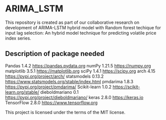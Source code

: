 # ARIMA_LSTM
This repository is created as part of our collaborative research on development of ARIMA-LSTM hybrid model with Random forest techique for input lag selection: An hybrid model technique for predicting volatile price index series.

## Description of package needed
Pandas	1.4.2	https://pandas.pydata.org
numPy	1.21.5	https://numpy.org 
matplotlib	3.5.1	https://matplotlib.org
sciPy	1.4.1	https://scipy.org
arch	4.15	https://pypi.org/project/arch/
statsmodels	0.13.2	https://www.statsmodels.org/stable/index.html 
pmdarima	1.8.3	https://pypi.org/project/pmdarima/ 
Scikit-learn	1.0.2	https://scikit-learn.org/stable/ 
dieboldmariano	0.1	https://pypi.org/project/dieboldmariano/ 
keras	2.8.0	https://keras.io 
TensorFlow	2.8.0	https://www.tensorflow.org 


This project is licensed under the terms of the MIT license.
